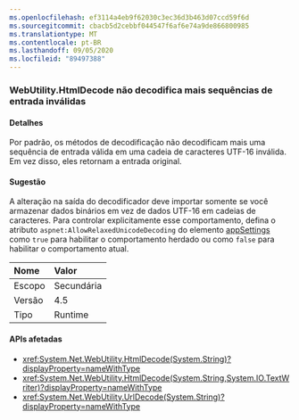 ```yaml
---
ms.openlocfilehash: ef3114a4eb9f62030c3ec36d3b463d07ccd59f6d
ms.sourcegitcommit: cbacb5d2cebbf044547f6af6e74a9de866800985
ms.translationtype: MT
ms.contentlocale: pt-BR
ms.lasthandoff: 09/05/2020
ms.locfileid: "89497388"
---
```

### <a name="webutilityhtmldecode-no-longer-decodes-invalid-input-sequences"></a>WebUtility.HtmlDecode não decodifica mais sequências de entrada inválidas

#### <a name="details"></a>Detalhes

Por padrão, os métodos de decodificação não decodificam mais uma sequência de entrada válida em uma cadeia de caracteres UTF-16 inválida. Em vez disso, eles retornam a entrada original.

#### <a name="suggestion"></a>Sugestão

A alteração na saída do decodificador deve importar somente se você armazenar dados binários em vez de dados UTF-16 em cadeias de caracteres. Para controlar explicitamente esse comportamento, defina o atributo <code>aspnet:AllowRelaxedUnicodeDecoding</code> do elemento [appSettings](~/docs/framework/configure-apps/file-schema/appsettings/index.md) como <code>true</code> para habilitar o comportamento herdado ou como <code>false</code> para habilitar o comportamento atual.

| Nome    | Valor       |
|:--------|:------------|
| Escopo   |Secundária|
|Versão|4.5|
|Tipo|Runtime

#### <a name="affected-apis"></a>APIs afetadas

- <xref:System.Net.WebUtility.HtmlDecode(System.String)?displayProperty=nameWithType>
- <xref:System.Net.WebUtility.HtmlDecode(System.String,System.IO.TextWriter)?displayProperty=nameWithType>
- <xref:System.Net.WebUtility.UrlDecode(System.String)?displayProperty=nameWithType>

<!--

#### Affected APIs

- `M:System.Net.WebUtility.HtmlDecode(System.String)`
- `M:System.Net.WebUtility.HtmlDecode(System.String,System.IO.TextWriter)`
- `M:System.Net.WebUtility.UrlDecode(System.String)`

-->

